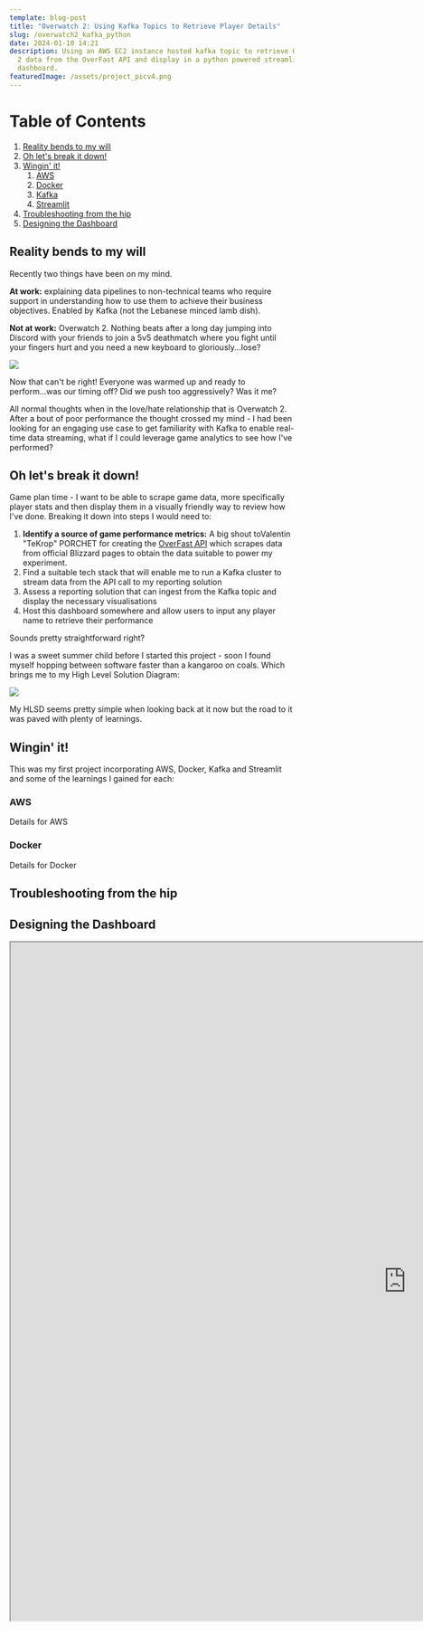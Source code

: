 ```yaml
---
template: blog-post
title: "Overwatch 2: Using Kafka Topics to Retrieve Player Details"
slug: /overwatch2_kafka_python
date: 2024-01-10 14:21
description: Using an AWS EC2 instance hosted kafka topic to retrieve Overwatch
  2 data from the OverFast API and display in a python powered streamlit
  dashboard.
featuredImage: /assets/project_picv4.png
---
```

<!DOCTYPE html>

<html>
<head>
	<title>Table of Contents</title>
</head>
<body>
	<h1>Table of Contents</h1>
	<ol>
		<!-- Link to section 1: Reality bends to my will -->
		<li><a href="#section1">Reality bends to my will</a></li>
		<!-- Link to section 2: Oh let's break it down! -->
		<li><a href="#section2">Oh let's break it down!</a></li>
		<!-- Link to section 3: Wingin' it! -->
		<li>
            <a href="#section3">Wingin' it!</a>
            <ol>
                <!-- Subheadings under section 3 -->
                <li><a href="#section3Sub1">AWS</a></li>
                <li><a href="#section3Sub2">Docker</a></li>
                <li><a href="#section3Sub2">Kafka</a></li>
                <li><a href="#section3Sub2">Streamlit</a></li>
            </ol>
        </li>
		<!-- Link to section 4: Troubleshooting from the hip -->
		<li><a href="#section4">Troubleshooting from the hip</a></li>
		<!-- Link to section 5: Designing the Dashboard -->
		<li><a href="#section5">Designing the Dashboard</a></li>
	</ol>            

<!--StartFragment-->

<!-- Section 1: Reality bends to my will --> 

<h2 id="section1">Reality bends to my will</h2> 

<p>

Recently two things have been on my mind.

**A﻿t work:** explaining data pipelines to non-technical teams who require support in understanding how to use them to achieve their business objectives. Enabled by Kafka (not the Lebanese minced lamb dish).

**N﻿ot at work:** Overwatch 2. Nothing beats after a long day jumping into Discord with your friends to join a 5v5 deathmatch where you fight until your fingers hurt and you need a new keyboard to gloriously...lose?

![](/assets/screenshot-2024-03-14-205258.png)

N﻿ow that can't be right! Everyone was warmed up and ready to perform...was our timing off? Did we push too aggressively? Was it me?

A﻿ll normal thoughts when in the love/hate relationship that is Overwatch 2. After a bout of poor performance the thought crossed my mind - I had been looking for an engaging use case to get familiarity with Kafka to enable real-time data streaming, what if I could leverage game analytics to see how I've performed?

</p> 

<!--StartFragment-->

<!-- Section 2: Oh let's break it down! --> 

<h2 id="section2">Oh let's break it down!</h2> 

<p>

G﻿ame plan time - I want to be able to scrape game data, more specifically player stats and then display them in a visually friendly way to review how I've done. Breaking it down into steps I would need to:

1. **Identify a source of game performance metrics:** A big shout toValentin "TeKrop" PORCHET for creating the [OverFast API](https://overfast-api.tekrop.fr/) which scrapes data from official Blizzard pages to obtain the data suitable to power my experiment.
2. F﻿ind a suitable tech stack that will enable me to run a Kafka cluster to stream data from the API call to my reporting solution
3. Assess a reporting solution that can ingest from the Kafka topic and display the necessary visualisations
4. H﻿ost this dashboard somewhere and allow users to input any player name to retrieve their performance

S﻿ounds pretty straightforward right? 

I﻿ was a sweet summer child before I started this project - soon I found myself hopping between software faster than a kangaroo on coals. Which brings me to my High Level Solution Diagram:

![](/assets/hlsd_kafka_ow2.drawio-7-.png)

M﻿y HLSD seems pretty simple when looking back at it now but the road to it was paved with plenty of learnings.

</p> 

<!--StartFragment-->

<!-- Section 3: Wingin' it! --> 

<h2 id="section3">Wingin' it!</h2> 

<p>

T﻿his was my first project incorporating AWS, Docker, Kafka and Streamlit and some of the learnings I gained for each:

<!-- Subheading 3.1 --> <h3 id="section3Sub1">AWS</h3> 

<p>

Details for AWS

</p>

<!-- Subheading 3.1 --> <h3 id="section3Sub2">Docker</h3> 

<p>

Details for Docker

</p>

</p> 

<!--StartFragment-->

<!-- Section 4: T﻿roubleshooting from the hip --> 

<h2 id="section3">T﻿roubleshooting from the hip</h2> 

<p>

</p> 

<!--StartFragment-->

<!-- Section 5: Designing the Dashboard --> 

<h2 id="section5">Designing the Dashboard</h2> 

<p>

<iframe src="https://d385mfa5ih9aaj.cloudfront.net" width="1400" height="1200" />

</p>